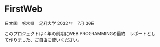 # FirstWeb
 
日本国　栃木県　足利大学 2022 年　7月 26日

このプロジェクトは４年の前期にWEB PROGRAMMINGの最終　レポートとして作りました、ご自由に使いください。
